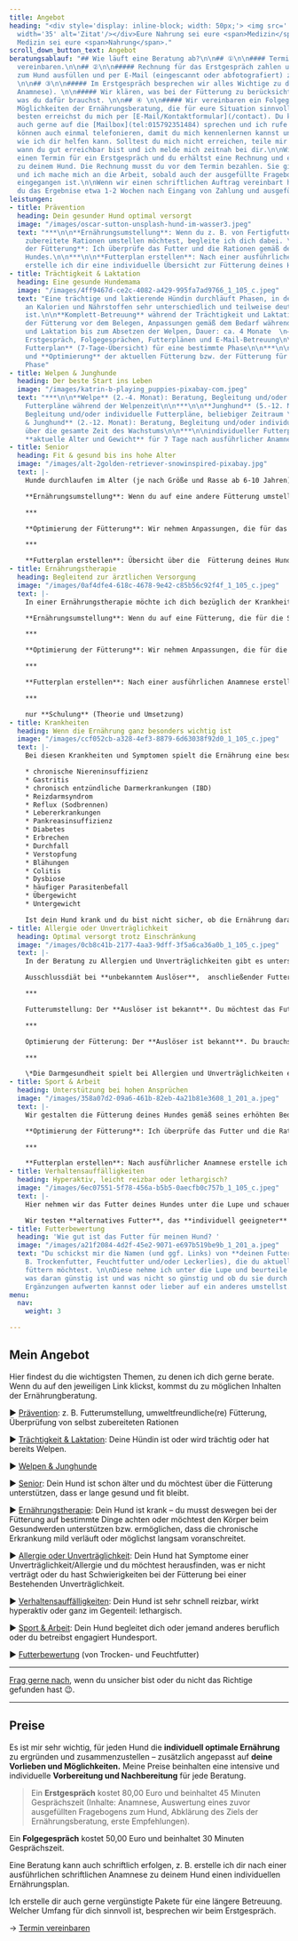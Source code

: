 ```yaml
---
title: Angebot
heading: "<div style='display: inline-block; width: 50px;'> <img src='../images/quotes.svg'
  width='35' alt='Zitat'/></div>Eure Nahrung sei eure <span>Medizin</span>, und eure
  Medizin sei eure <span>Nahrung</span>."
scroll_down_button_text: Angebot
beratungsablauf: "## Wie läuft eine Beratung ab?\n\n## ①\n\n#### Termin für ein Erstgespräch
  vereinbaren.\n\n## ②\n\n##### Rechnung für das Erstgespräch zahlen und Fragebogen
  zum Hund ausfüllen und per E-Mail (eingescannt oder abfotografiert) zurücksenden.
  \n\n## ③\n\n##### Im Erstgespräch besprechen wir alles Wichtige zu deinem Hund (ausführliche
  Anamnese). \n\n##### Wir klären, was bei der Fütterung zu berücksichtigen ist und
  was du dafür brauchst. \n\n## ④ \n\n##### Wir vereinbaren ein Folgegespräch und/oder
  Möglichkeiten der Ernährungsberatung, die für eure Situation sinnvoll sind.\n\n***\n\nAm
  besten erreichst du mich per [E-Mail/Kontaktformular](/contact). Du kannst mir aber
  auch gerne auf die [Mailbox](tel:015792351484) sprechen und ich rufe dich zurück.\n\nWir
  können auch einmal telefonieren, damit du mich kennenlernen kannst und wir besprechen,
  wie ich dir helfen kann. Solltest du mich nicht erreichen, teile mir bitte mit,
  wann du gut erreichbar bist und ich melde mich zeitnah bei dir.\n\nWir vereinbaren
  einen Termin für ein Erstgespräch und du erhältst eine Rechnung und einen Fragebogen
  zu deinem Hund. Die Rechnung musst du vor dem Termin bezahlen. Sie gilt als Auftragsbestätigung
  und ich mache mich an die Arbeit, sobald auch der ausgefüllte Fragebogen bei mir
  eingegangen ist.\n\nWenn wir einen schriftlichen Auftrag vereinbart haben, erhältst
  du das Ergebnise etwa 1-2 Wochen nach Eingang von Zahlung und ausgefüllten Fragebogen."
leistungen:
- title: Prävention
  heading: Dein gesunder Hund optimal versorgt
  image: "/images/oscar-sutton-unsplash-hund-im-wasser3.jpeg"
  text: "***\n\n**Ernährungsumstellung**: Wenn du z. B. von Fertigfutter auf selbst
    zubereitete Rationen umstellen möchtest, begleite ich dich dabei. \n\n***\n\n**Optimierung
    der Fütterung**: Ich überprüfe das Futter und die Rationen gemäß dem Bedarf deines
    Hundes.\n\n***\n\n**Futterplan erstellen**: Nach einer ausführlichen Anamnese
    erstelle ich dir eine individuelle Übersicht zur Fütterung deines Hundes."
- title: Trächtigkeit & Laktation
  heading: Eine gesunde Hundemama
  image: "/images/4ff9467d-ce2c-4082-a429-995fa7ad9766_1_105_c.jpeg"
  text: "Eine trächtige und laktierende Hündin durchläuft Phasen, in denen ihr Bedarf
    an Kalorien und Nährstoffen sehr unterschiedlich und teilweise deutlich erhöht
    ist.\n\n**Komplett-Betreuung** während der Trächtigkeit und Laktation: Optimierung
    der Fütterung vor dem Belegen, Anpassungen gemäß dem Bedarf während Trächtigkeit
    und Laktation bis zum Absetzen der Welpen, Dauer: ca. 4 Monate  \n– z. B. mit
    Erstgespräch, Folgegesprächen, Futterplänen und E-Mail-Betreuung\n\n***\n\n**individueller
    Futterplan** (7-Tage-Übersicht) für eine bestimmte Phase\n\n***\n\nÜberprüfung
    und **Optimierung** der aktuellen Fütterung bzw. der Fütterung für eine bestimmte
    Phase"
- title: Welpen & Junghunde
  heading: Der beste Start ins Leben
  image: "/images/katrin-b-playing_puppies-pixabay-com.jpeg"
  text: "***\n\n**Welpe** (2.-4. Monat): Beratung, Begleitung und/oder individuelle
    Futterpläne während der Welpenzeit\n\n***\n\n**Junghund** (5.-12. Monat): Beratung,
    Begleitung und/oder individuelle Futterpläne, beliebiger Zeitraum \n\n***\n\n**Welpe
    & Junghund** (2.-12. Monat): Beratung, Begleitung und/oder individuelle Futterpläne
    über die gesamte Zeit des Wachstums\n\n***\n\nindividueller Futterplan für das
    **aktuelle Alter und Gewicht** für 7 Tage nach ausführlicher Anamnese"
- title: Senior
  heading: Fit & gesund bis ins hohe Alter
  image: "/images/alt-2golden-retriever-snowinspired-pixabay.jpg"
  text: |-
    Hunde durchlaufen im Alter (je nach Größe und Rasse ab 6-10 Jahren) körperliche Veränderungen. Damit dein Hund den körperlichen Alterungsprozess möglichst langsam durchläuft und lange gesund und fit bleibt, kannst du ihn sehr gut über die Ernährung unterstützen.

    **Ernährungsumstellung**: Wenn du auf eine andere Fütterung umstellen möchtest.

    ***

    **Optimierung der Fütterung**: Wir nehmen Anpassungen, die für das Alter deines Hundes und seine Veranlagung bedeutend sind, vor.

    ***

    **Futterplan erstellen**: Übersicht über die  Fütterung deines Hundes mit einem individuellen Plan für 7 Tage nach ausführlicher Anamnese
- title: Ernährungstherapie
  heading: Begleitend zur ärztlichen Versorgung
  image: "/images/0af4dfe4-618c-4678-9e42-c85b56c92f4f_1_105_c.jpeg"
  text: |-
    In einer Ernährungstherapie möchte ich dich bezüglich der Krankheit deines Hundes schulen, damit du weißt, was hinsichtlich der Ernährung und des Lebensstils wichtig ist, zu beachten. Neben der Theorie thematisieren wir natürlich auch die praktische Umsetzung in eurem Alltag.

    **Ernährungsumstellung**: Wenn du auf eine Fütterung, die für die Situation deines Hundes optimal ist, umstellen möchtest.

    ***

    **Optimierung der Fütterung**: Wir nehmen Anpassungen, die für die Erkrankung bedeutend sind, vor.

    ***

    **Futterplan erstellen**: Nach einer ausführlichen Anamnese erstelle ich dir eine individuelle Übersicht zur Fütterung deines Hundes, mit 7-Tages-Plan.

    ***

    nur **Schulung** (Theorie und Umsetzung)
- title: Krankheiten
  heading: Wenn die Ernährung ganz besonders wichtig ist
  image: "/images/ccf052cb-a328-4ef3-8879-6d63038f92d0_1_105_c.jpeg"
  text: |-
    Bei diesen Krankheiten und Symptomen spielt die Ernährung eine besonders wichtige Rolle:

    * chronische Niereninsuffizienz
    * Gastritis
    * chronisch entzündliche Darmerkrankungen (IBD)
    * Reizdarmsyndrom
    * Reflux (Sodbrennen)
    * Lebererkrankungen
    * Pankreasinsuffizienz
    * Diabetes
    * Erbrechen
    * Durchfall
    * Verstopfung
    * Blähungen
    * Colitis
    * Dysbiose
    * häufiger Parasitenbefall
    * Übergewicht
    * Untergewicht

    Ist dein Hund krank und du bist nicht sicher, ob die Ernährung darauf Einfluss haben kann, melde dich gerne – ich versuche, dir eine realistische Einschätzung zu eurer individuellen Siatuation zu geben.
- title: Allergie oder Unverträglichkeit
  heading: Optimal versorgt trotz Einschränkung
  image: "/images/0cb8c41b-2177-4aa3-9dff-3f5a6ca36a0b_1_105_c.jpeg"
  text: |-
    In der Beratung zu Allergien und Unverträglichkeiten gibt es unterschiedliche Bausteine – je nachdem, ob das auslösende Lebensmittel bekannt ist oder nicht.

    Ausschlussdiät bei **unbekanntem Auslöser**,  anschließender Futteraufbau und langfristige Fütterung

    ***

    Futterumstellung: Der **Auslöser ist bekannt**. Du möchtest das Futter umstellen (z. B. zu selbst zubereitetem Futter, weil dir Diätfutter nicht zusagt) und die Darmgesundheit* deines Hundes stärken.

    ***

    Optimierung der Fütterung: Der **Auslöser ist bekannt**. Du brauchst Alternativen zu dem zu meidendem Lebensmittel und möchtest die Darmgesundheit* deines Hundes stärken.

    ***

    \*Die Darmgesundheit spielt bei Allergien und Unverträglichkeiten eine sehr wichtige Rolle, da eine angegriffene Darmschleimhaut und/oder ein verändertes Darmmikrobiom Auslöser oder Verstärker sein können.
- title: Sport & Arbeit
  heading: Unterstützung bei hohen Ansprüchen
  image: "/images/358a07d2-09a6-461b-82eb-4a21b81e3608_1_201_a.jpeg"
  text: |-
    Wir gestalten die Fütterung deines Hundes gemäß seines erhöhten Bedarfs aufgrund erhöhter physischer und psychischer Ansprüche. Dabei unterscheiden wir Leistungs- und Erholungszeiten.

    **Optimierung der Fütterung**: Ich überprüfe das Futter und die Rationen gemäß dem Bedarf deines Hundes.

    ***

    **Futterplan erstellen**: Nach ausführlicher Anamnese erstelle ich dir eine individuelle Übersicht zur Fütterung gemäß dem Bedarf deines Hundes und den an ihn gestellten Ansprüchen.
- title: Verhaltensauffälligkeiten
  heading: Hyperaktiv, leicht reizbar oder lethargisch?
  image: "/images/6ec07551-5f78-456a-b5b5-0aecfb0c757b_1_105_c.jpeg"
  text: |-
    Hier nehmen wir das Futter deines Hundes unter die Lupe und schauen, ob **einzelne Bestandteile oder die Zusammensetzung** das Verhalten deines Hundes ungünstig beeinflussen kann.

    Wir testen **alternatives Futter**, das **individuell geeigneter** ist, aus und beobachten, ob es sich günstig auf das Verhalten deines Hundes auswirkt. Auch Ergänzungen können helfen.
- title: Futterbewertung
  heading: 'Wie gut ist das Futter für meinen Hund? '
  image: "/images/a21f2084-4d2f-45e2-9071-e697b519be9b_1_201_a.jpeg"
  text: "Du schickst mir die Namen (und ggf. Links) von **deinen Futtersorten** (z.
    B. Trockenfutter, Feuchtfutter und/oder Leckerlies), die du aktuell fütterst oder
    füttern möchtest. \n\nDiese nehme ich unter die Lupe und beurteile sie. Du erfährst,
    was daran günstig ist und was nicht so günstig und ob du sie durch kleine, einfache
    Ergänzungen aufwerten kannst oder lieber auf ein anderes umstellst."
menu:
  nav:
    weight: 3

---
```

## Mein Angebot

Hier findest du die wichtigsten Themen, zu denen ich dich gerne berate. Wenn du auf den jeweiligen Link klickst, kommst du zu möglichen Inhalten der Ernährungberatung.

► [Prävention](#prävention): z. B. Futterumstellung, umweltfreundliche(re) Fütterung, Überprüfung von selbst zubereiteten Rationen

► [Trächtigkeit & Laktation](#trächtigkeit--laktation): Deine Hündin ist oder wird trächtig oder hat bereits Welpen.

► [Welpen & Junghunde](#welpen--junghunde)

► [Senior](#senior): Dein Hund ist schon älter und du möchtest über die Fütterung unterstützen, dass er lange gesund und fit bleibt.

► [Ernährungstherapie](#ernährungstherapie): Dein Hund ist krank – du musst deswegen bei der Fütterung auf bestimmte Dinge achten oder möchtest den Körper beim Gesundwerden unterstützen bzw. ermöglichen, dass die chronische Erkrankung mild verläuft oder möglichst langsam voranschreitet.

► [Allergie oder Unverträglichkeit](#allergie-oder-unverträglichkeit): Dein Hund hat Symptome einer Unverträglichkeit/Allergie und du möchtest herausfinden, was er nicht verträgt oder du hast Schwierigkeiten bei der Fütterung bei einer Bestehenden Unverträglichkeit.

► [Verhaltensauffälligkeiten](#verhaltensauffälligkeiten): Dein Hund ist sehr schnell reizbar, wirkt hyperaktiv oder ganz im Gegenteil: lethargisch.

► [Sport & Arbeit](#sport--arbeit): Dein Hund begleitet dich oder jemand anderes beruflich oder du betreibst engagiert Hundesport.

► [Futterbewertung](#futterbewertung) (von Trocken- und Feuchtfutter)

***

[Frag gerne nach](https://hunde.isabellmartins.de/contact "Kontakt"), wenn du unsicher bist oder du nicht das Richtige gefunden hast 😉.

***

## Preise

Es ist mir sehr wichtig, für jeden Hund  die **individuell optimale Ernährung** zu ergründen und zusammenzustellen – zusätzlich angepasst auf **deine Vorlieben und Möglichkeiten.** Meine Preise beinhalten eine intensive und individuelle **Vorbereitung und Nachbereitung** für jede Beratung.

> Ein **Erstgespräch** kostet 80,00 Euro und beinhaltet 45 Minuten Gesprächszeit (Inhalte: Anamnese, Auswertung eines zuvor ausgefüllten Fragebogens zum Hund, Abklärung des Ziels der Ernährungsberatung, erste Empfehlungen).

Ein **Folgegespräch** kostet 50,00 Euro und beinhaltet 30 Minuten Gesprächszeit.

Eine Beratung kann auch schriftlich erfolgen, z. B. erstelle ich dir nach einer ausführlichen schriftlichen Anamnese zu deinem Hund einen individuellen Ernährungsplan.

Ich erstelle dir auch gerne vergünstigte Pakete für eine längere Betreuung. Welcher Umfang für dich sinnvoll ist, besprechen wir beim Erstgespräch.

→ [Termin vereinbaren](https://hunde.isabellmartins.de/contact "Kontakt aufnehmen")